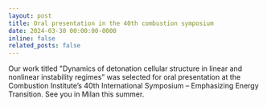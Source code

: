 ```yaml
---
layout: post
title: Oral presentation in the 40th combustion symposium
date: 2024-03-30 00:00:00-0000
inline: false
related_posts: false
---
```


Our work titled "Dynamics of detonation cellular structure in linear and nonlinear instability regimes” was selected for oral presentation at the Combustion Institute’s 40th International Symposium – Emphasizing Energy Transition. See you in Milan this summer.